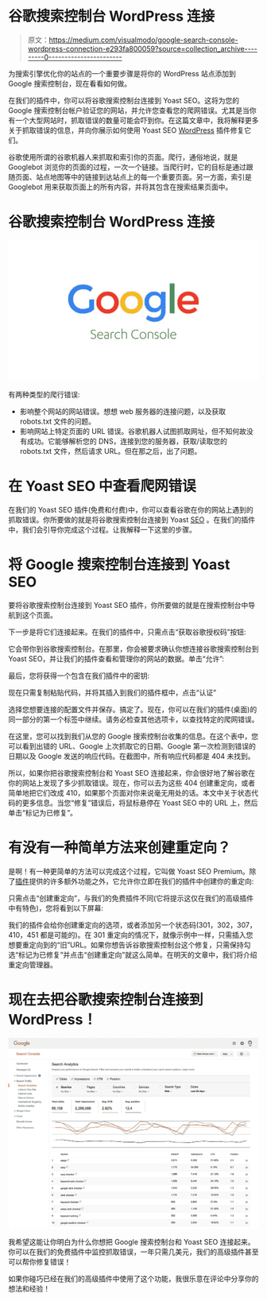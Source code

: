 # 谷歌搜索控制台 WordPress 连接

> 原文：<https://medium.com/visualmodo/google-search-console-wordpress-connection-e293fa800059?source=collection_archive---------0----------------------->

为搜索引擎优化你的站点的一个重要步骤是将你的 WordPress 站点添加到 Google 搜索控制台，现在看看如何做。

在我们的插件中，你可以将谷歌搜索控制台连接到 Yoast SEO。这将为您的 Google 搜索控制台帐户验证您的网站，并允许您查看您的爬网错误。尤其是当你有一个大型网站时，抓取错误的数量可能会吓到你。在这篇文章中，我将解释更多关于抓取错误的信息，并向你展示如何使用 Yoast SEO [WordPress](https://visualmodo.com/) 插件修复它们。

谷歌使用所谓的谷歌机器人来抓取和索引你的页面。爬行，通俗地说，就是 Googlebot 浏览你的页面的过程，一次一个链接。当爬行时，它的目标是通过跟随页面、站点地图等中的链接到达站点上的每一个重要页面。另一方面，索引是 Googlebot 用来获取页面上的所有内容，并将其包含在搜索结果页面中。

# 谷歌搜索控制台 WordPress 连接

![](img/2d1b694bb3b7038593f10dae93d83266.png)

有两种类型的爬行错误:

*   影响整个网站的网站错误。想想 web 服务器的连接问题，以及获取 robots.txt 文件的问题。
*   影响网站上特定页面的 URL 错误。谷歌机器人试图抓取网址，但不知何故没有成功。它能够解析您的 DNS，连接到您的服务器，获取/读取您的 robots.txt 文件，然后请求 URL。但在那之后，出了问题。

# 在 Yoast SEO 中查看爬网错误

在我们的 Yoast SEO 插件(免费和付费)中，你可以查看谷歌在你的网站上遇到的抓取错误。你所要做的就是将谷歌搜索控制台连接到 Yoast [SEO](https://visualmodo.com/) 。在我们的插件中，我们会引导你完成这个过程。让我解释一下这里的步骤。

# 将 Google 搜索控制台连接到 Yoast SEO

要将谷歌搜索控制台连接到 Yoast SEO 插件，你所要做的就是在搜索控制台中导航到这个页面。

下一步是将它们连接起来。在我们的插件中，只需点击“获取谷歌授权码”按钮:

它会带你到谷歌搜索控制台。在那里，你会被要求确认你想连接谷歌搜索控制台到 Yoast SEO，并让我们的插件查看和管理你的网站的数据。单击“允许”:

最后，您将获得一个包含在我们插件中的密钥:

现在只需复制粘贴代码，并将其插入到我们的插件框中，点击“认证”

选择您想要连接的配置文件并保存。搞定了。现在，你可以在我们的插件(桌面)的同一部分的第一个标签中继续。请务必检查其他选项卡，以查找特定的爬网错误。

在这里，您可以找到我们从您的 Google 搜索控制台收集的信息。在这个表中，您可以看到出错的 URL、Google 上次抓取它的日期、Google 第一次检测到错误的日期以及 Google 发送的响应代码。在截图中，所有响应代码都是 404 未找到。

所以，如果你把谷歌搜索控制台和 Yoast SEO 连接起来，你会很好地了解谷歌在你的网站上发现了多少抓取错误。现在，你可以去为这些 404 创建重定向，或者简单地把它们改成 410，如果那个页面对你来说毫无用处的话。本文中关于状态代码的更多信息。当您“修复”错误后，将鼠标悬停在 Yoast SEO 中的 URL 上，然后单击“标记为已修复”。

# 有没有一种简单方法来创建重定向？

是啊！有一种更简单的方法可以完成这个过程，它叫做 Yoast SEO Premium。除了[插件](https://visualmodo.com/)提供的许多额外功能之外，它允许你立即在我们的插件中创建你的重定向:

只需点击“创建重定向”，与我们的免费插件不同(它将提示这仅在我们的高级插件中有特色)，您将看到以下屏幕:

我们的插件会给你创建重定向的选项，或者添加另一个状态码(301，302，307，410，451 都是可能的)。在 301 重定向的情况下，就像示例中一样，只需插入您想要重定向到的“旧”URL。如果你想告诉谷歌搜索控制台这个修复，只需保持勾选“标记为已修复”并点击“创建重定向”就这么简单。在明天的文章中，我们将介绍重定向管理器。

# 现在去把谷歌搜索控制台连接到 WordPress！

![](img/488dacb635bd3b1b636865ad65ee3df9.png)

我希望这能让你明白为什么你想把 Google 搜索控制台和 Yoast SEO 连接起来。你可以在我们的免费插件中监控抓取错误，一年只需几美元，我们的高级插件甚至可以帮你修复错误！

如果你碰巧已经在我们的高级插件中使用了这个功能，我很乐意在评论中分享你的想法和经验！